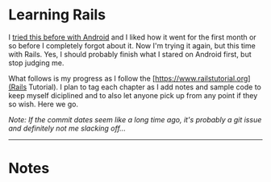 Learning Rails
==============

I [tried this before with Android](https://github.com/cmccarty/android-big-nerd) and I liked how it went for the first month or so before I completely forgot about it. Now I'm trying it again, but this time with Rails. Yes, I should probably finish what I stared on Android first, but stop judging me.

What follows is my progress as I follow the [https://www.railstutorial.org](Rails Tutorial). I plan to tag each chapter as I add notes and sample code to keep myself diciplined and to also let anyone pick up from any point if they so wish. Here we go.

*Note: If the commit dates seem like a long time ago, it's probably a git issue and definitely not me slacking off...*

* * * 

# Notes

